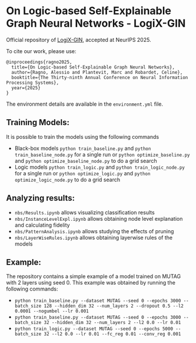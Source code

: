 # On Logic-based Self-Explainable Graph Neural Networks - LogiX-GIN
Official repository of [LogiX-GIN](https://neurips.cc/virtual/2025/poster/118261), accepted at NeurIPS 2025.

To cite our work, please use:
```
@inproceedings{ragno2025,
  title={On Logic-based Self-Explainable Graph Neural Networks},
  author={Ragno, Alessio and Plantevit, Marc and Robardet, Celine},
  booktitle={The Thirty-ninth Annual Conference on Neural Information Processing Systems},
  year={2025}
}
```

The environment details are available in the `environment.yml` file.

## Training Models:
It is possible to train the models using the following commands
- Black-box models
`python train_baseline.py` and `python train_baseline_node.py` for a single run or `python optimize_baseline.py` and `python optimize_baseline_node.py` to do a grid search
- Logic models
`python train_logic.py` and `python train_logic_node.py` for a single run or `python optimize_logic.py` and `python optimize_logic_node.py` to do a grid search

## Analyzing results:
- `nbs/Results.ipynb` allows visualizing classification results
- `nbs/InstanceLevelExpl.ipynb` allows obtaining node level explanation and calculating fidelity
- `nbs/PatternAnalysis.ipynb` allows studying the effects of pruning
- `nbs/LayerWiseRules.ipynb` allows obtaining layerwise rules of the models

## Example:
The repository contains a simple example of a model trained on MUTAG with 2 layers using seed 0. This example was obtained by running the following commands: 
- `python train_baseline.py --dataset MUTAG --seed 0 --epochs 3000 --batch_size 128 --hidden_dim 32 --num_layers 2 --dropout 0.5 --l2 0.0001 --nogumbel --lr 0.001`
- `python train_baseline.py --dataset MUTAG --seed 0 --epochs 3000 --batch_size 32 --hidden_dim 32 --num_layers 2 --l2 0.0 --lr 0.01`
- `python train_logic.py --dataset MUTAG --seed 0 --epochs 5000 --batch_size 32 --l2 0.0 --lr 0.01 --fc_reg 0.01 --conv_reg 0.001`
